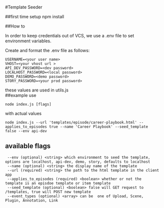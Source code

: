 #Template Seeder

##first time setup
	npm install
	
##How to

In order to keep credentials out of VCS, we use a 
.env file to set environment variables. 

Create and format the .env file as follows:

	USERNAME=<your user name>
	VHOST=<your vhost url >
	API_DEV_PASSWORD=<dev password>
    LOCALHOST_PASSWORD=<local password>
    DEMO_PASSWORD=<demo password>
    STORY_PASSWORD=<your prod password>
    
these values are used in utils.js    
##example use

	node index.js [flags]
	
with actual values
	
	node index.js --url 'templates/episode/career-playbook.html' --applies_to_episodes true --name 'Career Playbook' --seed_template false --env api-dev
	 
## available flags
	 --env (optional) <string> which environment to seed the template, options are localhost, api-dev, demo, story, defaults to localhost
	 --name (optional) <string> the display name of the template
	 --url (required) <string> the path to the html template in the client app
	 --applies_to_episodes (required) <boolean> whether or not the template is an episdoe template or item template
	 --seed_template (optional) <boolean> false will GET request to /templates, true will POST new template
	 --event_types (optional) <array> can be  one of Upload, Scene, Plugin, Annotation, Link

